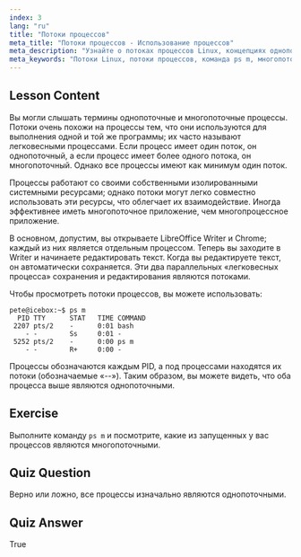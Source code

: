 ```yaml
---
index: 3
lang: "ru"
title: "Потоки процессов"
meta_title: "Потоки процессов - Использование процессов"
meta_description: "Узнайте о потоках процессов Linux, концепциях однопоточных и многопоточных процессов и о том, как просматривать их с помощью 'ps m'. Эффективно разбирайтесь в легковесных процессах!"
meta_keywords: "Потоки Linux, потоки процессов, команда ps m, многопоточные, однопоточные, процессы Linux, Linux для начинающих, учебник по Linux"
---
```


## Lesson Content

Вы могли слышать термины однопоточные и многопоточные процессы. Потоки очень похожи на процессы тем, что они используются для выполнения одной и той же программы; их часто называют легковесными процессами. Если процесс имеет один поток, он однопоточный, а если процесс имеет более одного потока, он многопоточный. Однако все процессы имеют как минимум один поток.

Процессы работают со своими собственными изолированными системными ресурсами; однако потоки могут легко совместно использовать эти ресурсы, что облегчает их взаимодействие. Иногда эффективнее иметь многопоточное приложение, чем многопроцессное приложение.

В основном, допустим, вы открываете LibreOffice Writer и Chrome; каждый из них является отдельным процессом. Теперь вы заходите в Writer и начинаете редактировать текст. Когда вы редактируете текст, он автоматически сохраняется. Эти два параллельных «легковесных процесса» сохранения и редактирования являются потоками.

Чтобы просмотреть потоки процессов, вы можете использовать:

```plaintext
pete@icebox:~$ ps m
  PID TTY      STAT   TIME COMMAND
 2207 pts/2    -      0:01 bash
    - -        Ss     0:01 -
 5252 pts/2    -      0:00 ps m
    - -        R+     0:00 -
```

Процессы обозначаются каждым PID, а под процессами находятся их потоки (обозначаемые «--»). Таким образом, вы можете видеть, что оба процесса выше являются однопоточными.

## Exercise

Выполните команду `ps m` и посмотрите, какие из запущенных у вас процессов являются многопоточными.

## Quiz Question

Верно или ложно, все процессы изначально являются однопоточными.

## Quiz Answer

True
